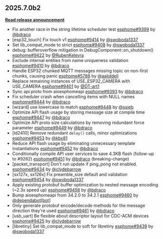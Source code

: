 ## 2025.7.0b2

[**Read release announcement**](https://beta.esphome.io/changelog/2025.7.0)

- Fix another race in the string lifetime scheduler test [esphome#9399](https://github.com/esphome/esphome/pull/9399) by [@bdraco](https://github.com/bdraco)
- [esp32_touch] Fix touch v1 [esphome#9414](https://github.com/esphome/esphome/pull/9414) by [@swoboda1337](https://github.com/swoboda1337)
- Set lib_compat_mode to strict [esphome#9408](https://github.com/esphome/esphome/pull/9408) by [@swoboda1337](https://github.com/swoboda1337)
- debug: bufferoverflow mitigation in DebugComponent::on_shutdown() [esphome#9422](https://github.com/esphome/esphome/pull/9422) by [@RubenKelevra](https://github.com/RubenKelevra)
- Exclude internal entities from name uniqueness validation [esphome#9410](https://github.com/esphome/esphome/pull/9410) by [@bdraco](https://github.com/bdraco)
- Handle ESP32 chunked MQTT messages missing topic on non-first chunks, causing panic [esphome#5786](https://github.com/esphome/esphome/pull/5786) by [@aaliddell](https://github.com/aaliddell)
- Replace remaining instances of USE_ESP32_CAMERA with USE_CAMERA [esphome#9401](https://github.com/esphome/esphome/pull/9401) by [@DT-art1](https://github.com/DT-art1)
- Sync api.proto from aioesphomeapi [esphome#9393](https://github.com/esphome/esphome/pull/9393) by [@bdraco](https://github.com/bdraco)
- Fix scheduler crash when cancelling items with NULL names [esphome#9444](https://github.com/esphome/esphome/pull/9444) by [@bdraco](https://github.com/bdraco)
- [wizard] use lowercase to match [esphome#9448](https://github.com/esphome/esphome/pull/9448) by [@ssieb](https://github.com/ssieb)
- Optimize API flash usage by storing message size at compile time [esphome#9447](https://github.com/esphome/esphome/pull/9447) by [@bdraco](https://github.com/bdraco)
- Optimize API proto size calculations by removing redundant force parameter [esphome#9449](https://github.com/esphome/esphome/pull/9449) by [@bdraco](https://github.com/bdraco)
- [ld2410] Remove redundant ``delay()`` calls, minor optimizations [esphome#9453](https://github.com/esphome/esphome/pull/9453) by [@kbx81](https://github.com/kbx81)
- Reduce API flash usage by eliminating unnecessary template instantiations [esphome#9452](https://github.com/esphome/esphome/pull/9452) by [@bdraco](https://github.com/bdraco)
- Conditionally compile API user services to save 4.3KB flash (follow-up to #9262) [esphome#9451](https://github.com/esphome/esphome/pull/9451) by [@bdraco](https://github.com/bdraco) (breaking-change)
- [packet_transport] Don't run update if ping_pong not enabled. [esphome#9434](https://github.com/esphome/esphome/pull/9434) by [@clydebarrow](https://github.com/clydebarrow)
- [sx127x, sx126x] Fix preamble_size default and validation [esphome#9454](https://github.com/esphome/esphome/pull/9454) by [@swoboda1337](https://github.com/swoboda1337)
- Apply existing protobuf buffer optimization to nested message encoding (~2.3x speed up) [esphome#9458](https://github.com/esphome/esphome/pull/9458) by [@bdraco](https://github.com/bdraco)
- Bump aioesphomeapi from 34.2.0 to 34.2.1 [esphome#9460](https://github.com/esphome/esphome/pull/9460) by [@dependabot[bot]](https://github.com/apps/dependabot)
- Only generate protobuf encode/decode methods for the message direction they're used [esphome#9461](https://github.com/esphome/esphome/pull/9461) by [@bdraco](https://github.com/bdraco)
- [usb_uart] Be flexible about descriptor layout for CDC-ACM devices [esphome#9425](https://github.com/esphome/esphome/pull/9425) by [@clydebarrow](https://github.com/clydebarrow)
- [libretiny] Set lib_compat_mode to soft for libretiny [esphome#9439](https://github.com/esphome/esphome/pull/9439) by [@swoboda1337](https://github.com/swoboda1337)

